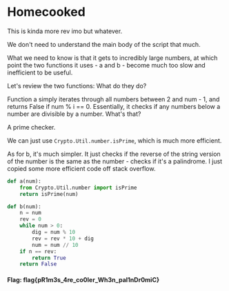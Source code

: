 # Homecooked


This is kinda more rev imo but whatever. 

We don't need to understand the main body of the script that much. 

What we need to know is that it gets to incredibly large numbers, at which point the two functions it uses - a and b - become much too slow and inefficient to be useful. 

Let's review the two functions:
What do they do? 

Function a simply iterates through all numbers between 2 and num - 1, and returns False if num % i == 0. Essentially, it checks if any numbers below a number are divisible by a number. What's that?

A prime checker.

We can just use `Crypto.Util.number.isPrime`, which is much more efficient.

As for b, it's much simpler. It just checks if the reverse of the string version of the number is the same as the number - checks if it's a palindrome. 
I just copied some more efficient code off stack overflow.
```python
def a(num):
    from Crypto.Util.number import isPrime
    return isPrime(num)  

def b(num):
    n = num
    rev = 0
    while num > 0:
        dig = num % 10
        rev = rev * 10 + dig
        num = num // 10
    if n == rev:
        return True
    return False
```
#### Flag: flag{pR1m3s_4re_co0ler_Wh3n_pal1nDr0miC}
